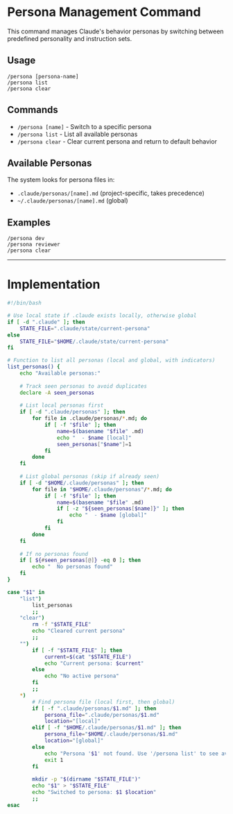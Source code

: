 # Persona Management Command

This command manages Claude's behavior personas by switching between predefined personality and instruction sets.

## Usage

```
/persona [persona-name]
/persona list
/persona clear
```

## Commands

- `/persona [name]` - Switch to a specific persona
- `/persona list` - List all available personas  
- `/persona clear` - Clear current persona and return to default behavior

## Available Personas

The system looks for persona files in:
- `.claude/personas/[name].md` (project-specific, takes precedence)
- `~/.claude/personas/[name].md` (global)

## Examples

```
/persona dev
/persona reviewer
/persona clear
```

---

# Implementation

```bash
#!/bin/bash

# Use local state if .claude exists locally, otherwise global
if [ -d ".claude" ]; then
    STATE_FILE=".claude/state/current-persona"
else
    STATE_FILE="$HOME/.claude/state/current-persona"
fi

# Function to list all personas (local and global, with indicators)
list_personas() {
    echo "Available personas:"
    
    # Track seen personas to avoid duplicates
    declare -A seen_personas
    
    # List local personas first
    if [ -d ".claude/personas" ]; then
        for file in .claude/personas/*.md; do
            if [ -f "$file" ]; then
                name=$(basename "$file" .md)
                echo "  - $name [local]"
                seen_personas["$name"]=1
            fi
        done
    fi
    
    # List global personas (skip if already seen)
    if [ -d "$HOME/.claude/personas" ]; then
        for file in "$HOME/.claude/personas"/*.md; do
            if [ -f "$file" ]; then
                name=$(basename "$file" .md)
                if [ -z "${seen_personas[$name]}" ]; then
                    echo "  - $name [global]"
                fi
            fi
        done
    fi
    
    # If no personas found
    if [ ${#seen_personas[@]} -eq 0 ]; then
        echo "  No personas found"
    fi
}

case "$1" in
    "list")
        list_personas
        ;;
    "clear")
        rm -f "$STATE_FILE"
        echo "Cleared current persona"
        ;;
    "")
        if [ -f "$STATE_FILE" ]; then
            current=$(cat "$STATE_FILE")
            echo "Current persona: $current"
        else
            echo "No active persona"
        fi
        ;;
    *)
        # Find persona file (local first, then global)
        if [ -f ".claude/personas/$1.md" ]; then
            persona_file=".claude/personas/$1.md"
            location="[local]"
        elif [ -f "$HOME/.claude/personas/$1.md" ]; then
            persona_file="$HOME/.claude/personas/$1.md" 
            location="[global]"
        else
            echo "Persona '$1' not found. Use '/persona list' to see available personas."
            exit 1
        fi
        
        mkdir -p "$(dirname "$STATE_FILE")"
        echo "$1" > "$STATE_FILE"
        echo "Switched to persona: $1 $location"
        ;;
esac
```